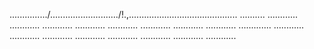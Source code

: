 .............../.........................../!.,........................................... ..........
............
............
............
............
............
............
............
............
.............
............
............
............
............
............
............
............
............



